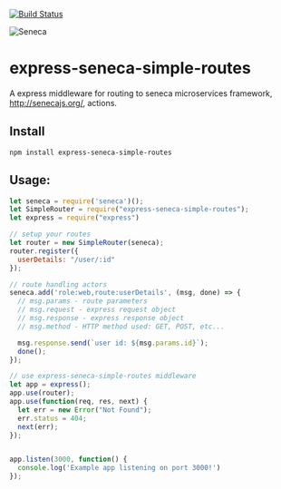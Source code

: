 [![Build Status](https://travis-ci.org/dlai0001/express-seneca-simple-routes.svg?branch=master)](https://travis-ci.org/dlai0001/express-seneca-simple-routes)

![Seneca][Logo]

# express-seneca-simple-routes
A express middleware for routing to seneca microservices framework, http://senecajs.org/, actions.

## Install

```
npm install express-seneca-simple-routes
```
## Usage:

```javascript
let seneca = require('seneca')();
let SimpleRouter = require("express-seneca-simple-routes");
let express = require("express")

// setup your routes
let router = new SimpleRouter(seneca);
router.register({
  userDetails: "/user/:id"
});

// route handling actors
seneca.add('role:web,route:userDetails', (msg, done) => {
  // msg.params - route parameters
  // msg.request - express request object
  // msg.response - express response object
  // msg.method - HTTP method used: GET, POST, etc...

  msg.response.send(`user id: ${msg.params.id}`);
  done();
});

// use express-seneca-simple-routes middleware
let app = express();
app.use(router);
app.use(function(req, res, next) {
  let err = new Error("Not Found");
  err.status = 404;
  next(err);
});


app.listen(3000, function() {
  console.log('Example app listening on port 3000!')
});
```


[Logo]: http://senecajs.org/files/assets/seneca-logo.png
